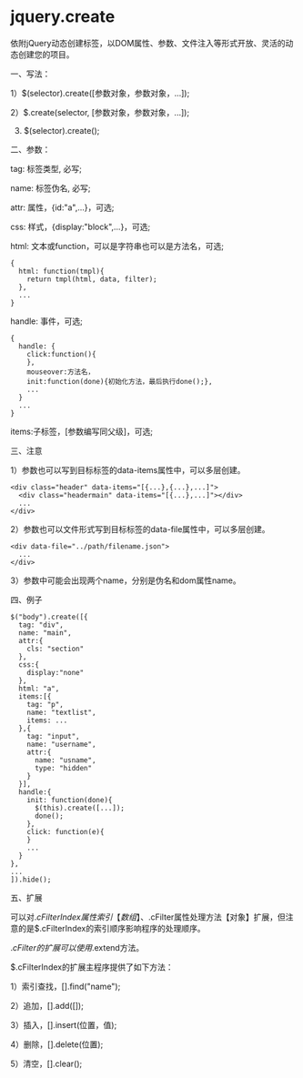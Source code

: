 # jquery.create
依附jQuery动态创建标签，以DOM属性、参数、文件注入等形式开放、灵活的动态创建您的项目。

一、写法：

1）$(selector).create([参数对象，参数对象，...]);

2）$.create(selector, [参数对象，参数对象，...]);

3) $(selector).create(); 

二、参数：

tag: 标签类型, 必写;

name: 标签伪名, 必写;

attr: 属性，{id:"a",...}，可选;

css: 样式，{display:"block",...}，可选;

html: 文本或function，可以是字符串也可以是方法名，可选; 
```
{
  html: function(tmpl){
    return tmpl(html, data, filter);
  },
  ...
}
```

handle: 事件，可选;
```
{
  handle: {
    click:function(){
    }, 
    mouseover:方法名，
    init:function(done){初始化方法，最后执行done();}, 
    ...
  }
  ...
}
```

items:子标签，[参数编写同父级]，可选;

三、注意

1）参数也可以写到目标标签的data-items属性中，可以多层创建。
```
<div class="header" data-items="[{...},{...},...]">
  <div class="headermain" data-items="[{...},...]"></div>
  ...
</div>
```

2）参数也可以文件形式写到目标标签的data-file属性中，可以多层创建。
```
<div data-file="../path/filename.json">
  ...
</div>
```

3）参数中可能会出现两个name，分别是伪名和dom属性name。

四、例子

```
$("body").create([{
  tag: "div",
  name: "main",
  attr:{
    cls: "section"
  },
  css:{
    display:"none"
  },
  html: "a",
  items:[{
    tag: "p",
    name: "textlist",
    items: ...
  },{
    tag: "input",
    name: "username",
    attr:{
      name: "usname",
      type: "hidden"
    }
  }],
  handle:{
    init: function(done){
      $(this).create([...]);
      done();
    },
    click: function(e){
    }
    ...
  }
},
...
]).hide();
```

五、扩展

可以对$.cFilterIndex属性索引【数组】、$.cFilter属性处理方法【对象】扩展，但注意的是$.cFilterIndex的索引顺序影响程序的处理顺序。

$.cFilter的扩展可以使用$.extend方法。

$.cFilterIndex的扩展主程序提供了如下方法：

1）索引查找，[].find("name");

2）追加，[].add([]);

3）插入，[].insert(位置，值);

4）删除，[].delete(位置);

5）清空，[].clear();
